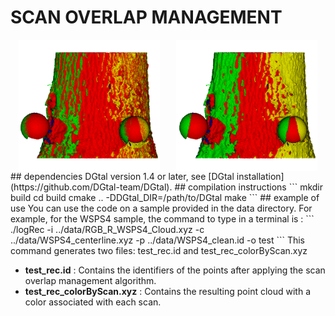 # SCAN OVERLAP MANAGEMENT 
<div style="display: flex; justify-content: space-around;">
  <img src="avant.png" alt="Image before scan overlap management " width="45%" />
  <img src="apres.png" alt="Image after scan overlap management" width="45%" />
</div>
## dependencies
DGtal version 1.4 or later, see [DGtal installation] (https://github.com/DGtal-team/DGtal).
## compilation instructions
```
mkdir build
cd build
cmake ..  -DDGtal_DIR=/path/to/DGtal
make
```
## example of use
You can use the code on a sample provided in the data directory. For example, for the WSPS4 sample, the command to type in a terminal is : 
```
./logRec -i ../data/RGB_R_WSPS4_Cloud.xyz -c ../data/WSPS4_centerline.xyz -p ../data/WSPS4_clean.id  -o test
```
This command generates two files: test_rec.id and test_rec_colorByScan.xyz

- **test_rec.id** : Contains the identifiers of the points after applying the scan overlap management algorithm. 
- **test_rec_colorByScan.xyz** : Contains the resulting point cloud with a color associated with each scan.